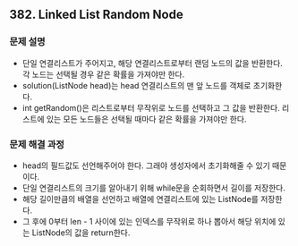 ## 382. Linked List Random Node
### 문제 설명
- 단일 연결리스트가 주어지고, 해당 연결리스트로부터 랜덤 노드의 값을 반환한다. 각 노드는 선택될 경우 같은 확률을 가져야만 한다.
- solution(ListNode head)는 head 연결리스트의 맨 앞 노드를 객체로 초기화한다.
- int getRandom()은 리스트로부터 무작위로 노드를 선택하고 그 값을 반환한다. 리스트에 있는 모든 노드들은 선택될 때마다 같은 확률을 가져야만 한다.
​
### 문제 해결 과정
- head의 필드값도 선언해주어야 한다. 그래야 생성자에서 초기화해줄 수 있기 때문이다.
- 단일 연결리스트의 크기를 알아내기 위해 while문을 순회하면서 길이를 저장한다.
- 해당 길이만큼의 배열을 선언하고 배열에 연결리스트에 있는 ListNode를 저장한다.
- 그 후에 0부터 len - 1 사이에 있는 인덱스를 무작위로 하나 뽑아서 해당 위치에 있는 ListNode의 값을 return한다.